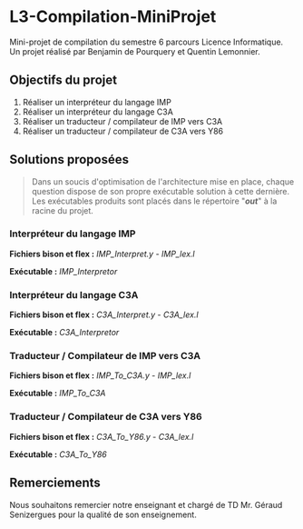 # L3-Compilation-MiniProjet
Mini-projet de compilation du semestre 6 parcours Licence Informatique.
Un projet réalisé par Benjamin de Pourquery et Quentin Lemonnier. 

## Objectifs du projet
1. Réaliser un interpréteur du langage IMP
2. Réaliser un interpréteur du langage C3A
3. Réaliser un traducteur / compilateur de IMP vers C3A
4. Réaliser un traducteur / compilateur de C3A vers Y86

## Solutions proposées
> Dans un soucis d'optimisation de l'architecture mise en place, chaque question dispose de son propre exécutable solution à cette dernière. Les exécutables produits sont placés dans le répertoire "**_out_**" à la racine du projet.

### Interpréteur du langage IMP
**Fichiers bison et flex :** _IMP_Interpret.y_ - _IMP_lex.l_
 
**Exécutable :** _IMP_Interpretor_

### Interpréteur du langage C3A
**Fichiers bison et flex :** _C3A_Interpret.y_ - _C3A_lex.l_
 
**Exécutable :** _C3A_Interpretor_

### Traducteur / Compilateur de IMP vers C3A
**Fichiers bison et flex :** _IMP_To_C3A.y_ - _IMP_lex.l_
 
**Exécutable :** _IMP_To_C3A_

### Traducteur / Compilateur de C3A vers Y86
**Fichiers bison et flex :** _C3A_To_Y86.y_ - _C3A_lex.l_
 
**Exécutable :** _C3A_To_Y86_

## Remerciements
Nous souhaitons remercier notre enseignant et chargé de TD Mr. Géraud Senizergues pour la qualité de son enseignement.

